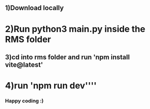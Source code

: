 ## 1)Download locally
# 2)Run python3 main.py inside the RMS folder
## 3)cd into rms folder and run 'npm install vite@latest'
# 4)run 'npm run dev''''

### Happy coding :)
